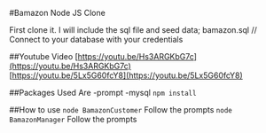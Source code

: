 #Bamazon Node JS Clone

First clone it. I will include the sql file and seed data;
bamazon.sql // Connect to your database with your credentials

##Youtube Video
[https://youtu.be/Hs3ARGKbG7c](https://youtu.be/Hs3ARGKbG7c) <br>
[https://youtu.be/5Lx5G60fcY8](https://youtu.be/5Lx5G60fcY8)

##Packages Used Are
-prompt
-mysql
`npm install`

##How to use
`node BamazonCustomer`
Follow the prompts
`node BamazonManager`
Follow the prompts

